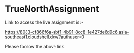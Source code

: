 # TrueNorthAssignment
Link to access the live assignment is  :-

https://8083-cf866f6a-abf1-4b91-8dc8-1e427de6d9c6.asia-southeast1.cloudshell.dev/?authuser=0

Please foollow the above link
